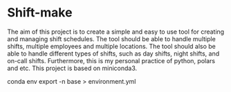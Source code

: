 # Shift-make

The aim of this project is to create a simple and easy to use tool for creating and managing shift schedules. The tool should be able to handle multiple shifts, multiple employees and multiple locations. The tool should also be able to handle different types of shifts, such as day shifts, night shifts, and on-call shifts. 
Furthermore, this is my personal practice of python, polars and etc.
This project is based on miniconda3. 

conda env export -n base > environment.yml
